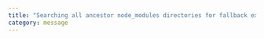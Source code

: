 ```yaml
---
title: "Searching all ancestor node_modules directories for fallback extensions: {0}."
category: message
---
```

